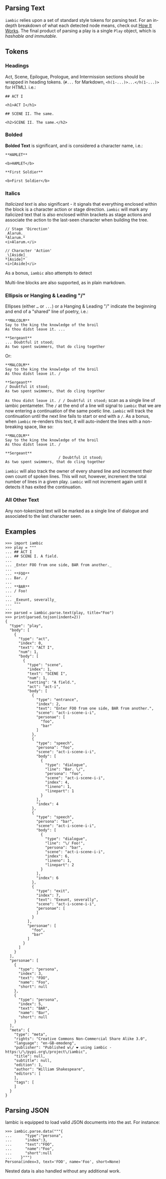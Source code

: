 ## Parsing Text
`iambic` relies upon a set of standard style tokens for parsing text. For an in-depth
breakdown of what each detected node means, check out
[How It Works](../how-it-works.md). The final product of parsing a play is a single
`Play` object, which is *hashable and immutable*.

## Tokens

### Headings
Act, Scene, Epilogue, Prologue, and Intermission sections should be
wrapped in heading tokens. (`#...` for Markdown,
`<h(1-...)>...</h(1-...)>` for HTML). i.e.:

    ## ACT I
    
    <h1>ACT I</h1>
    
    ## SCENE II. The same.
    
    <h2>SCENE II. The same.</h2>



### Bolded
**Bolded Text** is significant, and is considered a character name,
i.e.:

    **HAMLET**
    
    <b>HAMLET</b>
    
    **First Soldier**
    
    <b>First Soldier</b>

### Italics
_Italicized text_ is also significant - it signals that everything
enclosed within the block is a character action or stage direction.
`iambic` will mark any italicized text that is also enclosed within
brackets as stage actions and associate the action to the last-seen
character when building the tree.

    // Stage 'Direction'
    _Alarum._
    *Alarum.*
    <i>Alarum.</i>
    
    // Character 'Action'
    _\[Aside]_
    *[Aside]*
    <i>[Aside]</i>

As a bonus, `iambic` also attempts to detect

Multi-line blocks are also supported, as in plain markdown.


### Ellipsis or Hanging & Leading "/"
Ellipses (either `…` or `...`) or a Hanging & Leading "/" indicate the beginning and end
of a "shared" line of poetry, i.e.:

    **MALCOLM**
    Say to the king the knowledge of the broil  
    As thou didst leave it. ...
    
    **Sergeant**  
    ... Doubtful it stood;  
    As two spent swimmers, that do cling together  

Or:

    **MALCOLM**
    Say to the king the knowledge of the broil  
    As thou didst leave it. /
    
    **Sergeant**  
    / Doubtful it stood;  
    As two spent swimmers, that do cling together  


`As thou didst leave it. / / Doubtful it stood;` scan as a single line of iambic
pentameter. The `/` at the end of a line will signal to `iambic` that we are now
entering a continuation of the same poetic line. `iambic` will track the continuation
until the next line fails to start or end with a `/`. As a bonus, when `iambic`
re-renders this text, it will auto-indent the lines with a non-breaking space, like so:

    **MALCOLM**
    Say to the king the knowledge of the broil  
    As thou didst leave it. /
    
    **Sergeant**  
                            / Doubtful it stood;  
    As two spent swimmers, that do cling together  

`iambic` will also track the owner of every shared line and increment their own count of
spoken lines. This will not, however, increment the total number of lines in a given
play. `iambic` will not increment again until it detects it has exited the continuation.


### All Other Text
Any non-tokenized text will be marked as a single line of dialogue and
associated to the last character seen.


## Examples

```
>>> import iambic
>>> play = """
... ## ACT I
... ## SCENE I. A field.
...
... _Enter FOO from one side, BAR from another._
...
... **FOO**
... Bar. /
...
... **BAR**
... / Foo!
...
... _Exeunt, severally_
... """
...
>>> parsed = iambic.parse.text(play, title="Foo")
>>> print(parsed.tojson(indent=2))
{
  "type": "play",
  "body": [
    {
      "type": "act",
      "index": 0,
      "text": "ACT I",
      "num": 1,
      "body": [
        {
          "type": "scene",
          "index": 1,
          "text": "SCENE I",
          "num": 1,
          "setting": "A field.",
          "act": "act-i",
          "body": [
            {
              "type": "entrance",
              "index": 2,
              "text": "Enter FOO from one side, BAR from another.",
              "scene": "act-i-scene-i-i",
              "personae": [
                "foo",
                "bar"
              ]
            },
            {
              "type": "speech",
              "persona": "foo",
              "scene": "act-i-scene-i-i",
              "body": [
                {
                  "type": "dialogue",
                  "line": "Bar. \/",
                  "persona": "foo",
                  "scene": "act-i-scene-i-i",
                  "index": 4,
                  "lineno": 1,
                  "linepart": 1
                }
              ],
              "index": 4
            },
            {
              "type": "speech",
              "persona": "bar",
              "scene": "act-i-scene-i-i",
              "body": [
                {
                  "type": "dialogue",
                  "line": "\/ Foo!",
                  "persona": "bar",
                  "scene": "act-i-scene-i-i",
                  "index": 6,
                  "lineno": 1,
                  "linepart": 2
                }
              ],
              "index": 6
            },
            {
              "type": "exit",
              "index": 7,
              "text": "Exeunt, severally",
              "scene": "act-i-scene-i-i",
              "personae": [
              ]
            }
          ],
          "personae": [
            "foo",
            "bar"
          ]
        }
      ]
    }
  ],
  "personae": [
    {
      "type": "persona",
      "index": 3,
      "text": "FOO",
      "name": "Foo",
      "short": null
    },
    {
      "type": "persona",
      "index": 5,
      "text": "BAR",
      "name": "Bar",
      "short": null
    }
  ],
  "meta": {
    "type": "meta",
    "rights": "Creative Commons Non-Commercial Share Alike 3.0",
    "language": "en-GB-emodeng",
    "publisher": "Published w\/ ❤️ using iambic - https:\/\/pypi.org\/project\/iambic",
    "title": null,
    "subtitle": null,
    "edition": 1,
    "author": "William Shakespeare",
    "editors": [
    ],
    "tags": [
    ]
  }
}
```


## Parsing JSON
Iambic is equipped to load valid JSON documents into the ast. For
instance:

```
>>> iambic.parse.data("""{
...      "type":"persona",
...      "index":3,
...      "text":"FOO",
...      "name":"Foo",
...      "short":null
...    }""")
Persona(index=3, text='FOO', name='Foo', short=None)
```

Nested data is also handled without any additional work.
